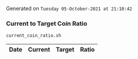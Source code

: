 Generated on `Tuesday 05-October-2021 at 21:10:42`

### Current to Target Coin Ratio
`current_coin_ratio.sh`

Date|Current|Target|Ratio
---|---|---|---
